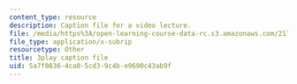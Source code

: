 ```yaml
---
content_type: resource
description: Caption file for a video lecture.
file: /media/https%3A/open-learning-course-data-rc.s3.amazonaws.com/21l-011-the-film-experience-fall-2013/5a7f08364ca05cd39c4be9690c43ab9f_BWLwSqLZd2o.vtt
file_type: application/x-subrip
resourcetype: Other
title: 3play caption file
uid: 5a7f0836-4ca0-5cd3-9c4b-e9690c43ab9f
---
```

